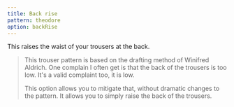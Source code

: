 ```yaml
---
title: Back rise
pattern: theodore
option: backRise
---
```


This raises the waist of your trousers at the back.

> This trouser pattern is based on the drafting method of Winifred Aldrich. 
> One complain I often get is that the back of the trousers is too low. 
> It's a valid complaint too, it is low.
>
> This option allows you to mitigate that, without dramatic changes to the pattern. 
> It allows you to simply raise the back of the trousers.

